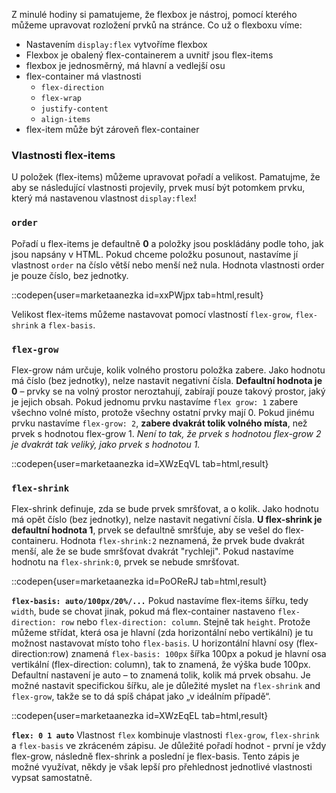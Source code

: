 Z minulé hodiny si pamatujeme, že flexbox je nástroj, pomocí kterého můžeme upravovat rozložení prvků na stránce. Co už o flexboxu víme:

- Nastavením `display:flex` vytvoříme flexbox
- Flexbox je obalený flex-containerem a uvnitř jsou flex-items
- flexbox je jednosměrný, má hlavní a vedlejší osu
- flex-container má vlastnosti
  - `flex-direction`
  - `flex-wrap`
  - `justify-content`
  - `align-items`
- flex-item může být zároveň flex-container
  
### Vlastnosti flex-items

U položek (flex-items) můžeme upravovat pořadí a velikost. Pamatujme, že aby se následující vlastnosti projevily, prvek musí být potomkem prvku, který má nastavenou vlastnost `display:flex`!

### `order`

Pořadí u flex-items je defaultně **0** a položky jsou poskládány podle toho, jak jsou napsány v HTML. Pokud chceme položku posunout, nastavíme jí vlastnost `order` na číslo větší nebo menší než nula. Hodnota vlastnosti order je pouze číslo, bez jednotky.

::codepen{user=marketaanezka id=xxPWjpx tab=html,result}  

Velikost flex-items můžeme nastavovat pomocí vlastností `flex-grow`, `flex-shrink` a `flex-basis`.

### `flex-grow`

Flex-grow nám určuje, kolik volného prostoru položka zabere. Jako hodnotu má číslo (bez jednotky), nelze nastavit negativní čísla.
**Defaultní hodnota je 0** – prvky se na volný prostor neroztahují, zabírají pouze takový prostor, jaký je jejich obsah.
Pokud jednomu prvku nastavíme `flex grow: 1` zabere všechno volné místo, protože všechny ostatní prvky mají 0.
Pokud jinému prvku nastavíme `flex-grow: 2`, **zabere dvakrát tolik volného místa**, než prvek s hodnotou flex-grow 1.
*Není to tak, že prvek s hodnotou flex-grow 2 je dvakrát tak veliký, jako prvek s hodnotou 1.*

::codepen{user=marketaanezka id=XWzEqVL tab=html,result}  

### `flex-shrink`

Flex-shrink definuje, zda se bude prvek smršťovat, a o kolik. Jako hodnotu má opět číslo (bez jednotky), nelze nastavit negativní čísla.
**U flex-shrink je defaultní hodnota 1**, prvek se defaultně smršťuje, aby se vešel do flex-containeru.
Hodnota `flex-shrink:2` neznamená, že prvek bude dvakrát menší, ale že se bude smršťovat dvakrát "rychleji".
Pokud nastavíme hodnotu na `flex-shrink:0`, prvek se nebude smršťovat.

::codepen{user=marketaanezka id=PoOReRJ tab=html,result}  

**`flex-basis: auto/100px/20%/...`**
Pokud nastavíme flex-items šířku, tedy `width`, bude se chovat jinak, pokud má flex-container nastaveno `flex-direction: row` nebo `flex-direction: column`. Stejně tak `height`.
Protože můžeme střídat, která osa je hlavní (zda horizontální nebo vertikální) je tu možnost nastavovat místo toho `flex-basis`.
U horizontální hlavní osy (flex-direction:row) znamená `flex-basis: 100px` šířka 100px a pokud je hlavní osa vertikální (flex-direction: column), tak to znamená, že výška bude 100px.
Defaultní nastavení je auto – to znamená tolik, kolik má prvek obsahu. Je možné nastavit specifickou šířku, ale je důležité myslet na `flex-shrink` and `flex-grow`, takže se to dá spíš chápat jako „v ideálním případě“.

::codepen{user=marketaanezka id=XWzEqEL tab=html,result}  

**`flex: 0 1 auto`**
Vlastnost `flex` kombinuje vlastnosti `flex-grow`, `flex-shrink` a `flex-basis` ve zkráceném zápisu. Je důležité pořadí hodnot - první je vždy flex-grow, následně flex-shrink a poslední je flex-basis. Tento zápis je možné využívat, někdy je však lepší pro přehlednost jednotlivé vlastnosti vypsat samostatně.
